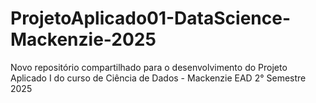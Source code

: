 # ProjetoAplicado01-DataScience-Mackenzie-2025
 Novo repositório compartilhado para o desenvolvimento do Projeto Aplicado I do curso de Ciência de Dados - Mackenzie EAD 2° Semestre 2025
